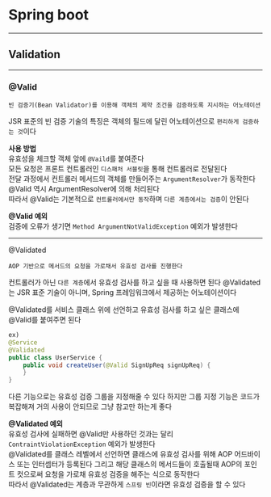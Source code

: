# Spring boot
---
## Validation
---
### @Valid
```
빈 검증기(Bean Validator)를 이용해 객체의 제약 조건을 검증하도록 지시하는 어노테이션
```
JSR 표준의 빈 검증 기술의 특징은 객체의 필드에 달린 어노테이션으로 `편리하게 검증하는 것`이다

**사용 방법**   
유효성을 체크할 객체 앞에 `@Vaild`를 붙여준다   
모든 요청은 프론트 컨트롤러인 `디스패처 서블릿`을 통해 컨트롤러로 전달된다   
전달 과정에서 컨트롤러 메서드의 객체를 만들어주는 `ArgumentResolver`가 동작한다   
@Valid 역시 ArgumentResolver에 의해 처리된다   
따라서 @Valid는 기본적으로 `컨트롤러에서만 동작`하며 `다른 계층에서는 검증`이 안된다

**@Valid 예외**   
검증에 오류가 생기면 `Method ArgumentNotValidException` 예외가 발생한다

---
@Validated
```
AOP 기반으로 메서드의 요청을 가로채서 유효성 검사를 진행한다
```
컨트롤러가 아닌 `다른 계층`에서 유효성 검사를 하고 싶을 때 사용하면 된다
@Validated는 JSR 표준 기술이 아니며, Spring 프레임워크에서 제공하는 어노테이션이다

@Validated를 서비스 클래스 위에 선언하고 유효성 검사를 하고 싶은 클래스에 @Valid를 붙여주면 된다
```java
ex)
@Service
@Validated
public class UserService {
    public void createUser(@Valid SignUpReq signUpReq) {
    }
}
```
다른 기능으로는 유효성 검증 그룹을 지정해줄 수 있다
하지만 그룹 지정 기능은 코드가 복잡해져 거의 사용이 안되므로 그냥 참고만 하는게 좋다

**@Validated 예외**   
유효성 검사에 실패하면 @Valid만 사용하던 것과는 달리 `ContraintViolationException` 예외가 발생한다   
@Validated를 클래스 레벨에서 선언하면 클래스에 유효성 검사를 위해 AOP 어드바이스 또는 인터셉터가 등록된다
그리고 해당 클래스의 메서드들이 호출될때 AOP의 포인트 컷으로써 요청을 가로채 유효성 검증을 해주는 식으로 동작한다   
따라서 @Validated는 계층과 무관하게 `스프링 빈`이라면 유효성 검증을 할 수 있다